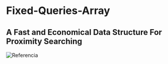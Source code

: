 # Fixed-Queries-Array
## A Fast and Economical Data Structure For Proximity  Searching
![Referencia](https://i.imgur.com/5yeWDi9.png)


